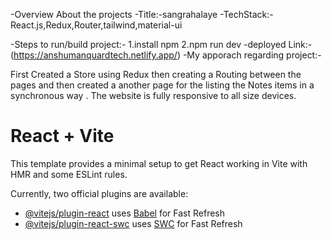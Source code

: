 


-Overview About the projects
-Title:-sangrahalaye
-TechStack:- React.js,Redux,Router,tailwind,material-ui


-Steps to run/build project:- 
1.install npm 
2.npm run dev
-deployed Link:-
(https://anshumanquardtech.netlify.app/)
-My apporach regarding project:-

First Created a Store using  Redux then  creating a Routing between the pages and then created a another page for the listing the  Notes items in a synchronous way .
The website is fully responsive to all size devices. 





# React + Vite

This template provides a minimal setup to get React working in Vite with HMR and some ESLint rules.

Currently, two official plugins are available:

- [@vitejs/plugin-react](https://github.com/vitejs/vite-plugin-react/blob/main/packages/plugin-react/README.md) uses [Babel](https://babeljs.io/) for Fast Refresh
- [@vitejs/plugin-react-swc](https://github.com/vitejs/vite-plugin-react-swc) uses [SWC](https://swc.rs/) for Fast Refresh
